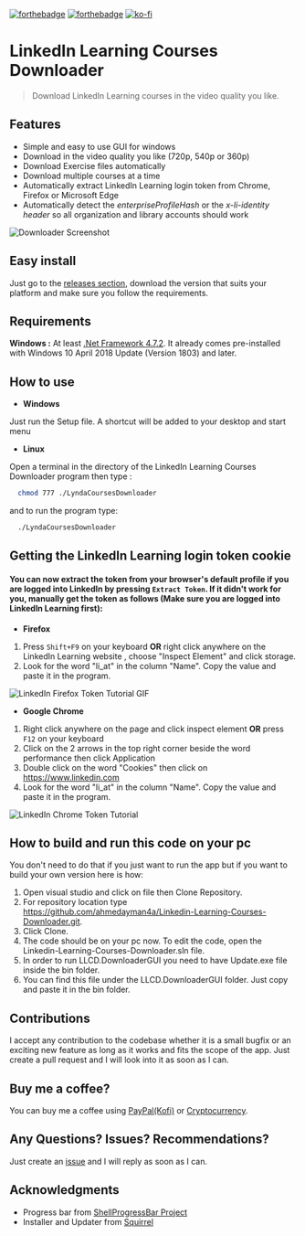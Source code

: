 [![forthebadge](https://forthebadge.com/images/badges/made-with-c-sharp.svg)](https://forthebadge.com) [![forthebadge](https://forthebadge.com/images/badges/contains-tasty-spaghetti-code.svg)](https://forthebadge.com) [![ko-fi](https://ko-fi.com/img/githubbutton_sm.svg)](https://ko-fi.com/N4N01KBWC)

# LinkedIn Learning Courses Downloader

> Download LinkedIn Learning courses in the video quality you like.

## Features

* Simple and easy to use GUI for windows
* Download in the video quality you like (720p,  540p or 360p)
* Download Exercise files automatically
* Download multiple courses at a time
* Automatically extract LinkedIn Learning login token from Chrome, Firefox or Microsoft Edge
* Automatically detect the *enterpriseProfileHash* or the  *x-li-identity header* so all organization and library accounts should work

![Downloader Screenshot](https://raw.githubusercontent.com/ahmedayman4a/Linkedin-Learning-Courses-Downloader/main/LLCD.DownloaderGUI/img/LinkedInDownloaderScreenshot.png)

## Easy install
Just go to the [releases section](https://github.com/ahmedayman4a/Linkedin-Learning-Courses-Downloader/releases), download the version that suits your platform and make sure you follow the requirements.

## Requirements
**Windows :** At least [.Net Framework 4.7.2](https://dotnet.microsoft.com/download/dotnet-framework/thank-you/net472-web-installer). It already comes pre-installed with Windows 10 April 2018 Update (Version 1803) and later.

## How to use

- **Windows**

Just run the Setup file. A shortcut will be added to your desktop and start menu

* **Linux**

Open a terminal in the directory of the LinkedIn Learning Courses Downloader program then type :

```bash
  chmod 777 ./LyndaCoursesDownloader
```

  

and to run the program type:

```bash
  ./LyndaCoursesDownloader
```

## Getting the LinkedIn Learning login token cookie

#### You can now extract the token from your browser's default profile if you are logged into LinkedIn by pressing `Extract Token`. If it didn't work for you, manually get the token as follows (Make sure you are logged into LinkedIn Learning first):

* **Firefox**

1. Press `Shift+F9` on your keyboard **OR** right click anywhere on the LinkedIn Learning website , choose "Inspect Element" and click storage.
2. Look for the word "li_at" in the column "Name". Copy the value and paste it in the program.

![LinkedIn Firefox Token Tutorial GIF](https://raw.githubusercontent.com/ahmedayman4a/Linkedin-Learning-Courses-Downloader/main/LLCD.DownloaderGUI/img/LinkedinFirefoxTokenTutorial-min.gif)

* **Google Chrome**

1. Right click anywhere on the page and click inspect element **OR** press `F12` on your keyboard
2. Click on the 2 arrows in the top right corner beside the word performance then click Application
3. Double click on the word "Cookies" then click on https://www.linkedin.com
4. Look for the word "li_at" in the column "Name". Copy the value and paste it in the program.

![LinkedIn Chrome Token Tutorial](https://raw.githubusercontent.com/ahmedayman4a/Linkedin-Learning-Courses-Downloader/main/LLCD.DownloaderGUI/img/LinkedinChromeTokenTutorial.gif)

## How to build and run this code on your pc

You don't need to do that if you just want to run the app but if you want to build your own version here is how:

1. Open visual studio and click on file then Clone Repository.
2. For repository location type https://github.com/ahmedayman4a/Linkedin-Learning-Courses-Downloader.git.
3. Click Clone.
4. The code should be on your pc now. To edit the code, open the Linkedin-Learning-Courses-Downloader.sln file.
5. In order to run LLCD.DownloaderGUI you need to have Update.exe file inside the bin folder.
6. You can find this file under the LLCD.DownloaderGUI folder. Just copy and paste it in the bin folder.

## Contributions

I accept any contribution to the codebase whether it is a small bugfix or an exciting new feature as long as it works and fits the scope of the app. Just create a pull request and I will look into it as soon as I can.

## Buy me a coffee?

You can buy me a coffee using [PayPal(Kofi)](https://ko-fi.com/ahmedayman4a) or [Cryptocurrency](https://commerce.coinbase.com/checkout/be939297-c143-496f-a801-a7856ed9ac8b).

## Any Questions? Issues? Recommendations?

Just create an [issue](https://github.com/ahmedayman4a/Linkedin-Learning-Courses-Downloader/issues/new/choose) and I will reply as soon as I can.

## Acknowledgments

- Progress bar from [ShellProgressBar Project](https://github.com/Mpdreamz/shellprogressbar)
- Installer and Updater from [Squirrel](https://github.com/Squirrel/Squirrel.Windows)
